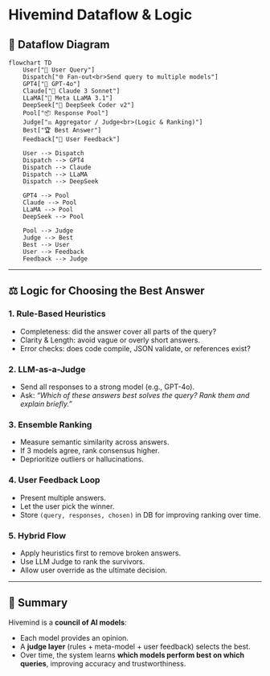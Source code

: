 # Hivemind Dataflow & Logic

## 🧠 Dataflow Diagram

```mermaid
flowchart TD
    User["🧑 User Query"]
    Dispatch["🌐 Fan-out<br>Send query to multiple models"]
    GPT4["🤖 GPT-4o"]
    Claude["🤖 Claude 3 Sonnet"]
    LLaMA["🤖 Meta LLaMA 3.1"]
    DeepSeek["🤖 DeepSeek Coder v2"]
    Pool["📦 Response Pool"]
    Judge["⚖️ Aggregator / Judge<br>(Logic & Ranking)"]
    Best["🏆 Best Answer"]
    Feedback["🔁 User Feedback"]

    User --> Dispatch
    Dispatch --> GPT4
    Dispatch --> Claude
    Dispatch --> LLaMA
    Dispatch --> DeepSeek

    GPT4 --> Pool
    Claude --> Pool
    LLaMA --> Pool
    DeepSeek --> Pool

    Pool --> Judge
    Judge --> Best
    Best --> User
    User --> Feedback
    Feedback --> Judge
```

---

## ⚖️ Logic for Choosing the Best Answer

### 1. Rule-Based Heuristics
- Completeness: did the answer cover all parts of the query?  
- Clarity & Length: avoid vague or overly short answers.  
- Error checks: does code compile, JSON validate, or references exist?  

### 2. LLM-as-a-Judge
- Send all responses to a strong model (e.g., GPT-4o).  
- Ask: *“Which of these answers best solves the query? Rank them and explain briefly.”*  

### 3. Ensemble Ranking
- Measure semantic similarity across answers.  
- If 3 models agree, rank consensus higher.  
- Deprioritize outliers or hallucinations.  

### 4. User Feedback Loop
- Present multiple answers.  
- Let the user pick the winner.  
- Store `(query, responses, chosen)` in DB for improving ranking over time.  

### 5. Hybrid Flow
- Apply heuristics first to remove broken answers.  
- Use LLM Judge to rank the survivors.  
- Allow user override as the ultimate decision.  

---

## 🔮 Summary
Hivemind is a **council of AI models**:  
- Each model provides an opinion.  
- A **judge layer** (rules + meta-model + user feedback) selects the best.  
- Over time, the system learns **which models perform best on which queries**, improving accuracy and trustworthiness.
